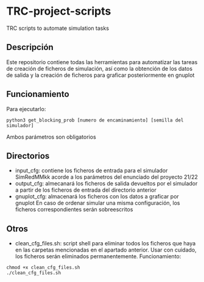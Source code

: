 # TRC-project-scripts
TRC scripts to automate simulation tasks

## Descripción
Este repositorio contiene todas las herramientas para automatizar las tareas de creación de ficheros de simulación, así como la obtención de los datos de salida y la creación de ficheros para graficar posteriormente en gnuplot

## Funcionamiento
Para ejecutarlo:

~~~
python3 get_blocking_prob [numero de encaminamiento] [semilla del simulador]
~~~

Ambos parámetros son obligatorios

## Directorios
- input_cfg: contiene los ficheros de entrada para el simulador SimRedMMkk acorde a los parámetros del enunciado del proyecto 21/22
- output_cfg: almecanará los ficheros de salida devueltos por el simulador a partir de los ficheros de entrada del directorio anterior
- gnuplot_cfg: almacenará los ficheros con los datos a graficar por gnuplot
En caso de ordenar simular una misma configuración, los ficheros correspondientes serán sobreescritos

## Otros
- clean_cfg_files.sh: script shell para eliminar todos los ficheros que haya en las carpetas mencionadas en el apartado anterior. Usar con cuidado, los ficheros serán eliminados permanentemente.
Funcionamiento:
~~~
chmod +x clean_cfg_files.sh
./clean_cfg_files.sh
~~~